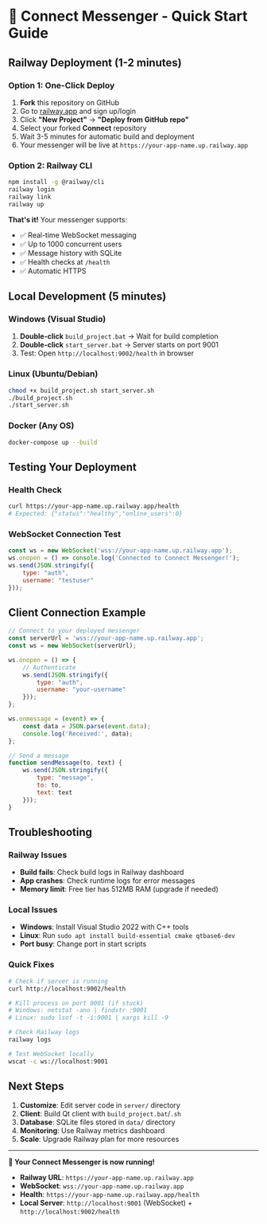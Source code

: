 # 🚀 Connect Messenger - Quick Start Guide

## Railway Deployment (1-2 minutes)

### Option 1: One-Click Deploy
1. **Fork** this repository on GitHub
2. Go to [railway.app](https://railway.app) and sign up/login
3. Click **"New Project"** → **"Deploy from GitHub repo"**
4. Select your forked **Connect** repository
5. Wait 3-5 minutes for automatic build and deployment
6. Your messenger will be live at `https://your-app-name.up.railway.app`

### Option 2: Railway CLI
```bash
npm install -g @railway/cli
railway login
railway link
railway up
```

**That's it!** Your messenger supports:
- ✅ Real-time WebSocket messaging
- ✅ Up to 1000 concurrent users
- ✅ Message history with SQLite
- ✅ Health checks at `/health`
- ✅ Automatic HTTPS

## Local Development (5 minutes)

### Windows (Visual Studio)
1. **Double-click** `build_project.bat` → Wait for build completion
2. **Double-click** `start_server.bat` → Server starts on port 9001
3. Test: Open `http://localhost:9002/health` in browser

### Linux (Ubuntu/Debian)
```bash
chmod +x build_project.sh start_server.sh
./build_project.sh
./start_server.sh
```

### Docker (Any OS)
```bash
docker-compose up --build
```

## Testing Your Deployment

### Health Check
```bash
curl https://your-app-name.up.railway.app/health
# Expected: {"status":"healthy","online_users":0}
```

### WebSocket Connection Test
```javascript
const ws = new WebSocket('wss://your-app-name.up.railway.app');
ws.onopen = () => console.log('Connected to Connect Messenger!');
ws.send(JSON.stringify({
    type: "auth",
    username: "testuser"
}));
```

## Client Connection Example

```javascript
// Connect to your deployed messenger
const serverUrl = 'wss://your-app-name.up.railway.app';
const ws = new WebSocket(serverUrl);

ws.onopen = () => {
    // Authenticate
    ws.send(JSON.stringify({
        type: "auth", 
        username: "your-username"
    }));
};

ws.onmessage = (event) => {
    const data = JSON.parse(event.data);
    console.log('Received:', data);
};

// Send a message
function sendMessage(to, text) {
    ws.send(JSON.stringify({
        type: "message",
        to: to,
        text: text
    }));
}
```

## Troubleshooting

### Railway Issues
- **Build fails**: Check build logs in Railway dashboard
- **App crashes**: Check runtime logs for error messages
- **Memory limit**: Free tier has 512MB RAM (upgrade if needed)

### Local Issues
- **Windows**: Install Visual Studio 2022 with C++ tools
- **Linux**: Run `sudo apt install build-essential cmake qtbase6-dev`
- **Port busy**: Change port in start scripts

### Quick Fixes
```bash
# Check if server is running
curl http://localhost:9002/health

# Kill process on port 9001 (if stuck)
# Windows: netstat -ano | findstr :9001
# Linux: sudo lsof -t -i:9001 | xargs kill -9

# Check Railway logs
railway logs

# Test WebSocket locally
wscat -c ws://localhost:9001
```

## Next Steps

1. **Customize**: Edit server code in `server/` directory
2. **Client**: Build Qt client with `build_project.bat`/`.sh`
3. **Database**: SQLite files stored in `data/` directory
4. **Monitoring**: Use Railway metrics dashboard
5. **Scale**: Upgrade Railway plan for more resources

---

**🎉 Your Connect Messenger is now running!**

- **Railway URL**: `https://your-app-name.up.railway.app`
- **WebSocket**: `wss://your-app-name.up.railway.app`
- **Health**: `https://your-app-name.up.railway.app/health`
- **Local Server**: `http://localhost:9001` (WebSocket) + `http://localhost:9002/health` 